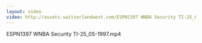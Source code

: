 ```yaml
---
layout: video
video: http://assets.switzerlandwest.com/ESPN1397 WNBA Security TI-25_05-1997.mp4
---
```

ESPN1397 WNBA Security TI-25_05-1997.mp4
